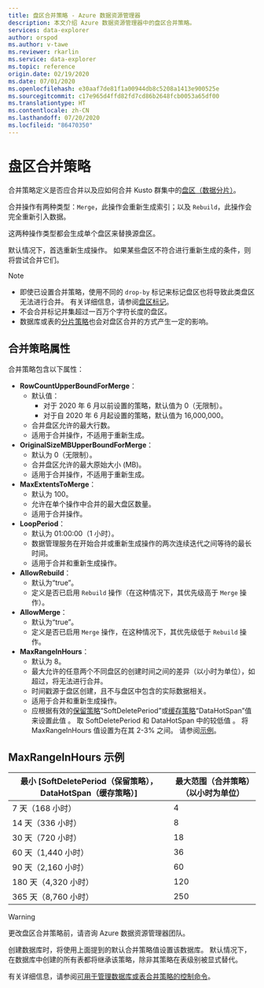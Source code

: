 ```yaml
---
title: 盘区合并策略 - Azure 数据资源管理器
description: 本文介绍 Azure 数据资源管理器中的盘区合并策略。
services: data-explorer
author: orspod
ms.author: v-tawe
ms.reviewer: rkarlin
ms.service: data-explorer
ms.topic: reference
origin.date: 02/19/2020
ms.date: 07/01/2020
ms.openlocfilehash: e30aaf7de81f1a00944db8c5208a1413e900525e
ms.sourcegitcommit: c17e965d4ffd82fd7cd86b2648fcb0053a65df00
ms.translationtype: HT
ms.contentlocale: zh-CN
ms.lasthandoff: 07/20/2020
ms.locfileid: "86470350"
---
```

# <a name="extents-merge-policy"></a>盘区合并策略

合并策略定义是否应合并以及应如何合并 Kusto 群集中的[盘区（数据分片）](../management/extents-overview.md)。

合并操作有两种类型：`Merge`，此操作会重新生成索引；以及 `Rebuild`，此操作会完全重新引入数据。

这两种操作类型都会生成单个盘区来替换源盘区。

默认情况下，首选重新生成操作。 如果某些盘区不符合进行重新生成的条件，则将尝试合并它们。

> [!NOTE]
>
> - 即使已设置合并策略，使用不同的 `drop-by` 标记来标记盘区也将导致此类盘区无法进行合并。 有关详细信息，请参阅[盘区标记](../management/extents-overview.md#extent-tagging)。
> - 不会合并标记并集超过一百万个字符长度的盘区。
> - 数据库或表的[分片策略](./shardingpolicy.md)也会对盘区合并的方式产生一定的影响。

## <a name="merge-policy-properties"></a>合并策略属性

合并策略包含以下属性：

- **RowCountUpperBoundForMerge**：
  - 默认值：
    - 对于 2020 年 6 月以前设置的策略，默认值为 0（无限制）。
    - 对于自 2020 年 6 月起设置的策略，默认值为 16,000,000。
  - 合并盘区允许的最大行数。
  - 适用于合并操作，不适用于重新生成。
- **OriginalSizeMBUpperBoundForMerge**：
  - 默认为 0（无限制）。
  - 合并盘区允许的最大原始大小 (MB)。
  - 适用于合并操作，不适用于重新生成。
- **MaxExtentsToMerge**：
  - 默认为 100。
  - 允许在单个操作中合并的最大盘区数量。
  - 适用于合并操作。
- **LoopPeriod**：
  - 默认为 01:00:00（1 小时）。
  - 数据管理服务在开始合并或重新生成操作的两次连续迭代之间等待的最长时间。
  - 适用于合并和重新生成操作。
- **AllowRebuild**：
  - 默认为“true”。
  - 定义是否已启用 `Rebuild` 操作（在这种情况下，其优先级高于 `Merge` 操作）。
- **AllowMerge**：
  - 默认为“true”。
  - 定义是否已启用 `Merge` 操作，在这种情况下，其优先级低于 `Rebuild` 操作。
- **MaxRangeInHours**：
  - 默认为 8。
  - 最大允许的任意两个不同盘区的创建时间之间的差异（以小时为单位），如超过，将无法进行合并。
  - 时间戳源于盘区创建，且不与盘区中包含的实际数据相关。
  - 适用于合并和重新生成操作。
  - 应根据有效的[保留策略](./retentionpolicy.md)“SoftDeletePeriod”或[缓存策略](./cachepolicy.md)“DataHotSpan”值来设置此值 。 取 SoftDeletePeriod 和 DataHotSpan 中的较低值 。 将 MaxRangeInHours 值设置为在其 2-3% 之间。 请参阅[示例](#maxrangeinhours-examples)。

## <a name="maxrangeinhours-examples"></a>MaxRangeInHours 示例

| 最小 [SoftDeletePeriod（保留策略），DataHotSpan（缓存策略）] | 最大范围（合并策略）（以小时为单位） |
| -------------------------------------------------------------------- | --------------------------------- |
| 7 天（168 小时）                                                   | 4                                 |
| 14 天（336 小时）                                                  | 8                                 |
| 30 天（720 小时）                                                  | 18                                |
| 60 天（1,440 小时）                                                | 36                                |
| 90 天（2,160 小时）                                                | 60                                |
| 180 天（4,320 小时）                                               | 120                               |
| 365 天（8,760 小时）                                               | 250                               |

> [!WARNING]
> 更改盘区合并策略前，请咨询 Azure 数据资源管理器团队。

创建数据库时，将使用上面提到的默认合并策略值设置该数据库。 默认情况下，在数据库中创建的所有表都将继承该策略，除非其策略在表级别被显式替代。

有关详细信息，请参阅[可用于管理数据库或表合并策略的控制命令](../management/merge-policy.md)。
